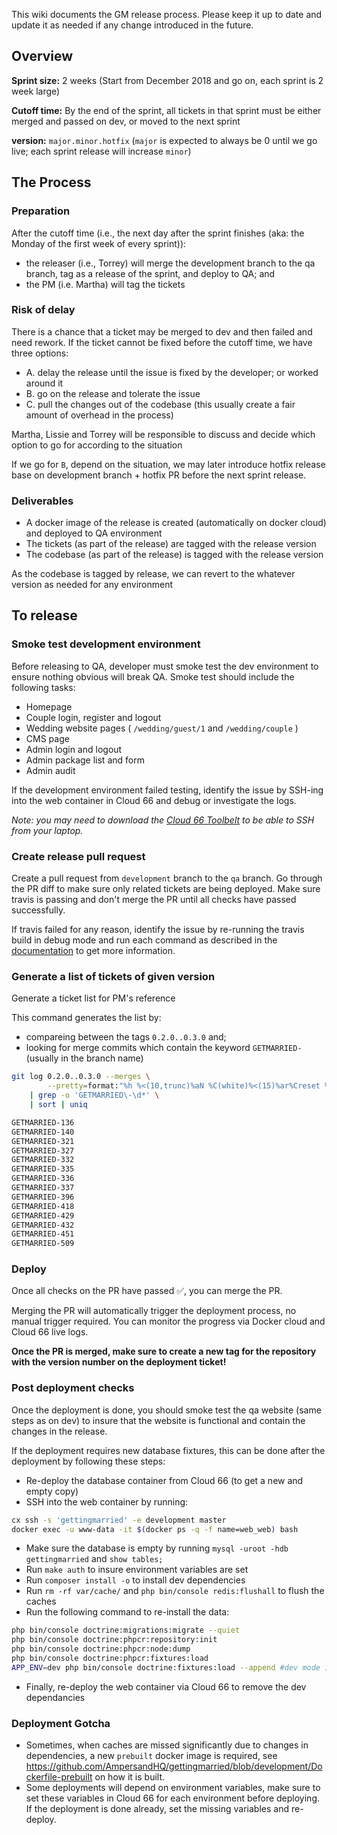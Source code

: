 This wiki documents the GM release process. Please keep it up to date and update it as needed if any change introduced in the future.

## Overview

**Sprint size:** 2 weeks (Start from December 2018 and go on, each sprint is 2 week large)

**Cutoff time:** By the end of the sprint, all tickets in that sprint must be either merged and passed on dev, or moved to the next sprint

**version:** `major.minor.hotfix` (`major` is expected to always be 0 until we go live; each sprint release will increase `minor`)

## The Process

### Preparation

After the cutoff time (i.e., the next day after the sprint finishes (aka: the Monday of the first week of every sprint)):

- the releaser (i.e., Torrey) will merge the development branch to the qa branch, tag as a release of the sprint, and deploy to QA; and
- the PM (i.e. Martha) will tag the tickets

### Risk of delay

There is a chance that a ticket may be merged to dev and then failed and need rework. If the ticket cannot be fixed before the cutoff time, we have three options:

- A. delay the release until the issue is fixed by the developer; or worked around it
- B. go on the release and tolerate the issue
- C. pull the changes out of the codebase (this usually create a fair amount of overhead in the process)

Martha, Lissie and Torrey will be responsible to discuss and decide which option to go for according to the situation

If we go for `B`, depend on the situation, we may later introduce hotfix release base on development branch + hotfix PR before the next sprint release.

### Deliverables

- A docker image of the release is created (automatically on docker cloud) and deployed to QA environment
- The tickets (as part of the release) are tagged with the release version
- The codebase (as part of the release) is tagged with the release version

As the codebase is tagged by release, we can revert to the whatever version as needed for any environment

## To release

### Smoke test development environment

Before releasing to QA, developer must smoke test the dev environment to ensure nothing obvious will break QA.
Smoke test should include the following tasks:
- Homepage
- Couple login, register and logout
- Wedding website pages ( `/wedding/guest/1` and `/wedding/couple` )
- CMS page
- Admin login and logout
- Admin package list and form
- Admin audit

If the development environment failed testing, identify the issue by SSH-ing into the web container in Cloud 66 and debug or investigate the logs.

_Note: you may need to download the [Cloud 66 Toolbelt](https://help.cloud66.com/skycap/quickstarts/using-cloud66-toolbelt.html) to be able to SSH from your laptop._

### Create release pull request

Create a pull request from `development` branch to the `qa` branch.
Go through the PR diff to make sure only related tickets are being deployed.
Make sure travis is passing and don't merge the PR until all checks have passed successfully.

If travis failed for any reason, identify the issue by re-running the travis build in debug mode and run each command as described in the [documentation](https://docs.travis-ci.com/user/running-build-in-debug-mode/#things-to-do-once-you-are-inside-the-debug-vm) to get more information.

### Generate a list of tickets of given version

Generate a ticket list for PM's reference

This command generates the list by:
- compareing between the tags `0.2.0..0.3.0` and;
- looking for merge commits which contain the keyword `GETMARRIED-` (usually in the branch name)

```bash
git log 0.2.0..0.3.0 --merges \
        --pretty=format:"%h %<(10,trunc)%aN %C(white)%<(15)%ar%Creset %C(red bold)%<(15)%D%Creset %s" \
    | grep -o 'GETMARRIED\-\d*' \
    | sort | uniq

GETMARRIED-136
GETMARRIED-140
GETMARRIED-321
GETMARRIED-327
GETMARRIED-332
GETMARRIED-335
GETMARRIED-336
GETMARRIED-337
GETMARRIED-396
GETMARRIED-418
GETMARRIED-429
GETMARRIED-432
GETMARRIED-451
GETMARRIED-509
```

### Deploy

Once all checks on the PR have passed ✅, you can merge the PR.

Merging the PR will automatically trigger the deployment process, no manual trigger required.
You can monitor the progress via Docker cloud and Cloud 66 live logs.

**Once the PR is merged, make sure to create a new tag for the repository with the version number on the deployment ticket!**

### Post deployment checks

Once the deployment is done, you should smoke test the qa website (same steps as on dev) to insure that the website is functional and contain the changes in the release.

If the deployment requires new database fixtures, this can be done after the deployment by following these steps:
- Re-deploy the database container from Cloud 66 (to get a new and empty copy)
- SSH into the web container by running:

```bash
cx ssh -s 'gettingmarried' -e development master
docker exec -u www-data -it $(docker ps -q -f name=web_web) bash
```

- Make sure the database is empty by running `mysql -uroot -hdb gettingmarried` and `show tables;`
- Run `make auth` to insure environment variables are set
- Run `composer install -o` to install dev dependencies
- Run `rm -rf var/cache/` and `php bin/console redis:flushall` to flush the caches
- Run the following command to re-install the data:

```bash
php bin/console doctrine:migrations:migrate --quiet
php bin/console doctrine:phpcr:repository:init
php bin/console doctrine:phpcr:node:dump
php bin/console doctrine:phpcr:fixtures:load
APP_ENV=dev php bin/console doctrine:fixtures:load --append #dev mode is required while running this command
```
- Finally, re-deploy the web container via Cloud 66 to remove the dev dependancies

### Deployment Gotcha
- Sometimes, when caches are missed significantly due to changes in dependencies, a new `prebuilt` docker image is required, see https://github.com/AmpersandHQ/gettingmarried/blob/development/Dockerfile-prebuilt on how it is built.
- Some deployments will depend on environment variables, make sure to set these variables in Cloud 66 for each environment before deploying. If the deployment is done already, set the missing variables and re-deploy.